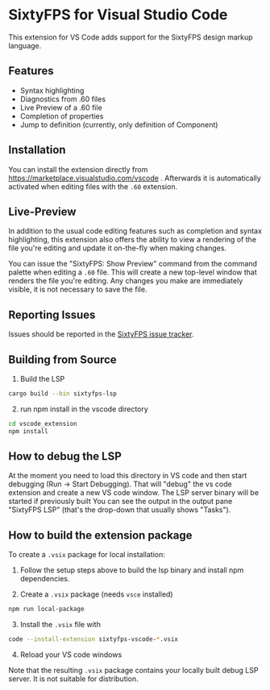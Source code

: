 # SixtyFPS for Visual Studio Code

This extension for VS Code adds support for the SixtyFPS design markup language.

## Features

 - Syntax highlighting
 - Diagnostics from .60 files
 - Live Preview of a .60 file
 - Completion of properties
 - Jump to definition (currently, only definition of Component)

## Installation

You can install the extension directly from https://marketplace.visualstudio.com/vscode . Afterwards it is
automatically activated when editing files with the `.60` extension.

## Live-Preview

In addition to the usual code editing features such as completion and syntax highlighting, this extension
also offers the ability to view a rendering of the file you're editing and update it on-the-fly when making
changes.

You can issue the "SixtyFPS: Show Preview" command from the command palette when editing a `.60` file. This
will create a new top-level window that renders the file you're editing. Any changes you make are immediately
visible, it is not necessary to save the file.

## Reporting Issues


Issues should be reported in the [SixtyFPS issue tracker](https://github.com/sixtyfpsui/sixtyfps/labels/vscode-extension).

## Building from Source

1. Build the LSP

```sh
cargo build --bin sixtyfps-lsp
```

2. run npm install in the vscode directory

```sh
cd vscode_extension
npm install
```

## How to debug the LSP

At the moment you need to load this directory in VS code and then start debugging (Run -> Start Debugging).
That will "debug" the vs code extension and create a new VS code window. The LSP server binary will be started if previously built
You can see the output in the output pane "SixtyFPS LSP" (that's the drop-down that usually shows "Tasks").

## How to build the extension package

To create a `.vsix` package for local installation:

1. Follow the setup steps above to build the lsp binary and install npm dependencies.

2. Create a `.vsix` package (needs `vsce` installed)

```sh
npm run local-package
```
3. Install the `.vsix` file with

```sh
code --install-extension sixtyfps-vscode-*.vsix
```

4. Reload your VS code windows

Note that the resulting `.vsix` package contains your locally built debug LSP server. It is not suitable for distribution.
